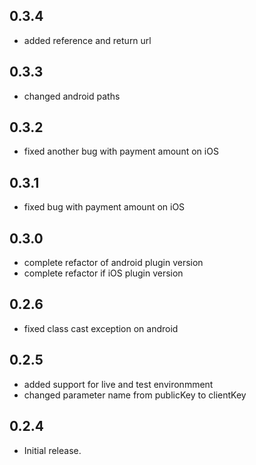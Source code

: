 ## 0.3.4
* added reference and return url

## 0.3.3
* changed android paths

## 0.3.2
* fixed another bug with payment amount on iOS

## 0.3.1
* fixed bug with payment amount on iOS

## 0.3.0
* complete refactor of android plugin version
* complete refactor if iOS plugin version

## 0.2.6
* fixed class cast exception on android

## 0.2.5
* added support for live and test environmment
* changed parameter name from publicKey to clientKey

## 0.2.4
* Initial release.
